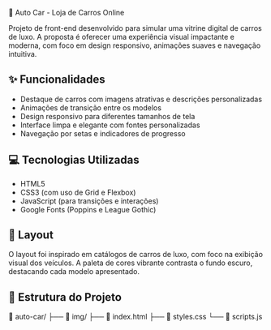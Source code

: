  🚗 Auto Car - Loja de Carros Online

Projeto de front-end desenvolvido para simular uma vitrine digital de carros de luxo. A proposta é oferecer uma experiência visual impactante e moderna, com foco em design responsivo, animações suaves e navegação intuitiva.

## ✨ Funcionalidades

- Destaque de carros com imagens atrativas e descrições personalizadas  
- Animações de transição entre os modelos  
- Design responsivo para diferentes tamanhos de tela  
- Interface limpa e elegante com fontes personalizadas  
- Navegação por setas e indicadores de progresso  

## 💻 Tecnologias Utilizadas

- HTML5  
- CSS3 (com uso de Grid e Flexbox)  
- JavaScript (para transições e interações)  
- Google Fonts (Poppins e League Gothic)  

## 📸 Layout

O layout foi inspirado em catálogos de carros de luxo, com foco na exibição visual dos veículos. A paleta de cores vibrante contrasta o fundo escuro, destacando cada modelo apresentado.

## 📂 Estrutura do Projeto

📁 auto-car/
├── 📁 img/
├── 📄 index.html
├── 📄 styles.css
└── 📄 scripts.js
